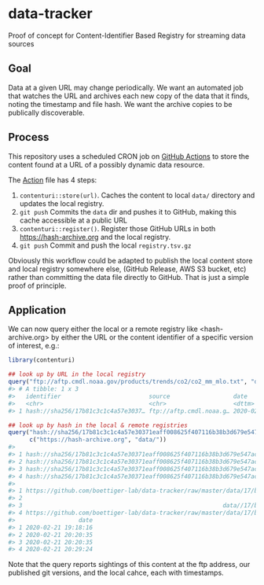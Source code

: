 
<!-- README.md is generated from README.Rmd. Please edit that file -->

# data-tracker

Proof of concept for Content-Identifier Based Registry for streaming
data sources

## Goal

Data at a given URL may change periodically. We want an automated job
that watches the URL and archives each new copy of the data that it
finds, noting the timestamp and file hash. We want the archive copies to
be publically discoverable.

## Process

This repository uses a scheduled CRON job on [GitHub
Actions](https://github.com/boettiger-lab/data-tracker/actions/) to
store the content found at a URL of a possibly dynamic data resource.

The [Action](.github/workflows/rocker.yml) file has 4 steps:

1.  `contenturi::store(url)`. Caches the content to local `data/`
    directory and updates the local registry.
2.  `git push` Commits the `data` dir and pushes it to GitHub, making
    this cache accessible at a public URL
3.  `contenturi::register()`. Register those GitHub URLs in both
    <https://hash-archive.org> and the local registry.
4.  `git push` Commit and push the local `registry.tsv.gz`

Obviously this workflow could be adapted to publish the local content
store and local registry somewhere else, (GitHub Release, AWS S3 bucket,
etc) rather than committing the data file directly to GitHub. That is
just a simple proof of principle.

## Application

We can now query either the local or a remote registry like
\<hash-archive.org\> by either the URL or the content identifier of a
specific version of interest, e.g.:

``` r
library(contenturi)
```

``` r
## look up by URL in the local registry
query("ftp://aftp.cmdl.noaa.gov/products/trends/co2/co2_mm_mlo.txt", "data/")
#> # A tibble: 1 x 3
#>   identifier                         source                  date               
#>   <chr>                              <chr>                   <dttm>             
#> 1 hash://sha256/17b81c3c1c4a57e3037… ftp://aftp.cmdl.noaa.g… 2020-02-21 20:20:35
```

``` r
## look up by hash in the local & remote registries
query("hash://sha256/17b81c3c1c4a57e30371eaff008625f407116b38b3d679e547ac8fcbec73e1cb",
      c("https://hash-archive.org", "data/"))
#>                                                                       identifier
#> 1 hash://sha256/17b81c3c1c4a57e30371eaff008625f407116b38b3d679e547ac8fcbec73e1cb
#> 2 hash://sha256/17b81c3c1c4a57e30371eaff008625f407116b38b3d679e547ac8fcbec73e1cb
#> 3 hash://sha256/17b81c3c1c4a57e30371eaff008625f407116b38b3d679e547ac8fcbec73e1cb
#> 4 hash://sha256/17b81c3c1c4a57e30371eaff008625f407116b38b3d679e547ac8fcbec73e1cb
#>                                                                                                                                 source
#> 1 https://github.com/boettiger-lab/data-tracker/raw/master/data/17/b8/17b81c3c1c4a57e30371eaff008625f407116b38b3d679e547ac8fcbec73e1cb
#> 2                                                                          ftp://aftp.cmdl.noaa.gov/products/trends/co2/co2_mm_mlo.txt
#> 3                                                         data//17/b8/17b81c3c1c4a57e30371eaff008625f407116b38b3d679e547ac8fcbec73e1cb
#> 4 https://github.com/boettiger-lab/data-tracker/raw/master/data/17/b8/17b81c3c1c4a57e30371eaff008625f407116b38b3d679e547ac8fcbec73e1cb
#>                  date
#> 1 2020-02-21 19:18:16
#> 2 2020-02-21 20:20:35
#> 3 2020-02-21 20:20:35
#> 4 2020-02-21 20:29:24
```

Note that the query reports sightings of this content at the ftp
address, our published git versions, and the local cahce, each with
timestamps.
